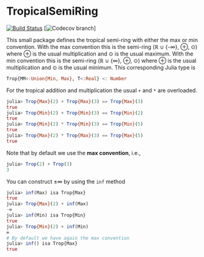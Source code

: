 # TropicalSemiRing
[![Build Status](https://travis-ci.org/saschatimme/TropicalSemiRing.jl.svg?branch=master)](https://travis-ci.org/saschatimme/TropicalSemiRing.jl)
[![Codecov branch][codecov-img]]

This small package defines the tropical semi-ring with either the max or min convention.
With the max convention this is the semi-ring (ℝ ∪ {-∞}, ⊕, ⊙) where
⊕ is the usual multiplication and ⊙ is the usual maximum.
With the min convention this is the semi-ring (ℝ ∪ {∞}, ⊕, ⊙) where
⊕ is the usual multiplication and ⊙ is the usual minimum.
This corresponding Julia type is
```julia
Trop{MM<:Union{Min, Max}, T<:Real} <: Number
```

For the tropical addition and multiplication the usual `+` and `*` are overloaded.
```julia
julia> Trop{Max}(2) + Trop{Max}(3) == Trop{Max}(3)
true
julia> Trop{Min}(2) + Trop{Min}(3) == Trop{Min}(2)
true
julia> Trop{Min}(2) * Trop{Min}(3) == Trop{Min}(5)
true
julia> Trop{Max}(2) * Trop{Max}(3) == Trop{Max}(5)
true
```
Note that by default we use the **max convention**, i.e.,
```julia
julia> Trop(2) + Trop(3)
3
```

You can construct ±∞ by using the `inf` method
```julia
julia> inf(Max) isa Trop{Max}
true
julia> Trop{Max}(2) + inf(Max)
-∞
julia> inf(Min) isa Trop{Min}
true
julia> Trop{Min}(2) + inf(Min)
∞
# By default we have again the max convention
julia> inf() isa Trop{Max}
true
```

[codecov-img]: http://codecov.io/github/saschatimme/TropicalSemiRing.jl/coverage.svg?branch=master
[codecov-url]: http://codecov.io/github/saschatimme/TropicalSemiRing.jl?branch=master
